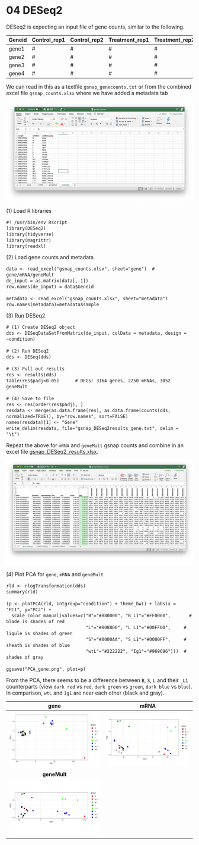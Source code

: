 # 04 DESeq2

DESeq2 is expecting an input file of gene counts, similar to the following.

| Geneid | Control_rep1 | Control_rep2 | Treatment_rep1 | Treatment_rep2 |
| :--|:--|:--|:--|:--|
|gene1 | # | # | # | # |
|gene2 |  # | # | # | # |
|gene3 | # | # | # | # |
|gene4 |  # | # | # | # |

We can read in this as a textfile `gsnap_genecounts.txt` or from the combined excel file `gsnap_counts.xlsx` where we have added a metadata tab

![](results/assets/screenshot_metadata.png)

(1) Load R libraries

```
#! /usr/bin/env Rscript
library(DESeq2)
library(tidyverse)
library(magrittr)
library(readxl)
```

(2) Load gene counts and metadata

```
data <- read_excel("gsnap_counts.xlsx", sheet="gene")  # gene/mRNA/geneMult   
de_input = as.matrix(data[,-1])
row.names(de_input) = data$Geneid

metadata <- read_excel("gsnap_counts.xlsx", sheet="metadata")
row.names(metadata)=metadata$sample
```

(3) Run DESeq2

```
# (1) Create DESeq2 object
dds <- DESeqDataSetFromMatrix(de_input, colData = metadata, design = ~condition)

# (2) Run DESeq2
dds <- DESeq(dds)

# (3) Pull out results
res <- results(dds)
table(res$padj<0.05)      # DEGs: 3164 genes, 2250 mRNAs, 3052 geneMult

# (4) Save to file
res <- res[order(res$padj), ]
resdata <- merge(as.data.frame(res), as.data.frame(counts(dds, normalized=TRUE)), by="row.names", sort=FALSE)
names(resdata)[1] <- "Gene"
write_delim(resdata, file="gsnap_DESeq2results_gene.txt", delim = "\t")
```

Repeat the above for `mRNA` and `geneMult` gsnap counts and combine in an excel file [gsnap\_DESeq2\_results.xlsx](results/gsnap_DESeq2_results.xlsx).

![](results/assets/screenshot_DESeq2_results.png)

(4) Plot PCA for `gene`, `mRNA` and `geneMult`

```
rld <- rlogTransformation(dds)
summary(rld)

(p <- plotPCA(rld, intgroup="condition") + theme_bw() + labs(x = "PC1", y="PC2") + 
  scale_color_manual(values=c("B"="#880000", "B_L1"="#FF0000",       # blade is shades of red
                              "L"="#008800", "L_L1"="#00FF00",     # ligule is shades of green
                              "S"="#0000AA", "S_L1"="#0000FF",     # sheath is shades of blue
                              "wtL"="#222222", "Ig1"="#969696")))  # shades of gray

ggsave("PCA_gene.png", plot=p)
```

From the PCA, there seems to be a difference between `B`, `S`, `L` and their `_L1` counterparts (view `dark red` vs `red`, `dark green` vs `green`, `dark blue` vs `blue`). In comparison, `wtL` and `Ig1` are near each other (black and gray).

|<b>gene</b> | <b>mRNA</b>|
|:-:|:-:|
|![](results/assets/PCA_gene.png) |![](results/assets/PCA_mRNA.png) |
|<b>geneMult</b> | |
|![](results/assets/PCA_geneMult.png)| |
